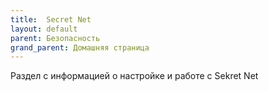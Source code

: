 ```yaml
---
title:  Secret Net
layout: default
parent: Безопасность
grand_parent: Домашняя страница
---
```


Раздел с информацией о настройке и работе с Sekret Net